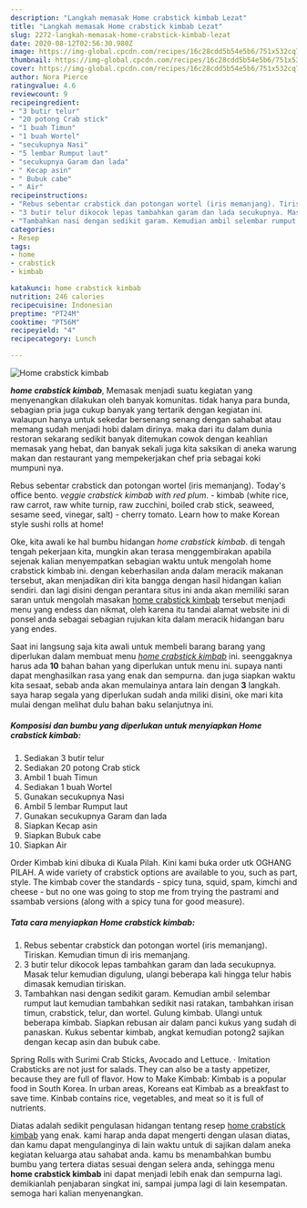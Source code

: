 ```yaml
---
description: "Langkah memasak Home crabstick kimbab Lezat"
title: "Langkah memasak Home crabstick kimbab Lezat"
slug: 2272-langkah-memasak-home-crabstick-kimbab-lezat
date: 2020-08-12T02:56:30.980Z
image: https://img-global.cpcdn.com/recipes/16c28cdd5b54e5b6/751x532cq70/home-crabstick-kimbab-foto-resep-utama.jpg
thumbnail: https://img-global.cpcdn.com/recipes/16c28cdd5b54e5b6/751x532cq70/home-crabstick-kimbab-foto-resep-utama.jpg
cover: https://img-global.cpcdn.com/recipes/16c28cdd5b54e5b6/751x532cq70/home-crabstick-kimbab-foto-resep-utama.jpg
author: Nora Pierce
ratingvalue: 4.6
reviewcount: 9
recipeingredient:
- "3 butir telur"
- "20 potong Crab stick"
- "1 buah Timun"
- "1 buah Wortel"
- "secukupnya Nasi"
- "5 lembar Rumput laut"
- "secukupnya Garam dan lada"
- " Kecap asin"
- " Bubuk cabe"
- " Air"
recipeinstructions:
- "Rebus sebentar crabstick dan potongan wortel (iris memanjang). Tiriskan. Kemudian timun di iris memanjang."
- "3 butir telur dikocok lepas tambahkan garam dan lada secukupnya. Masak telur kemudian digulung, ulangi beberapa kali hingga telur habis dimasak kemudian tiriskan."
- "Tambahkan nasi dengan sedikit garam. Kemudian ambil selembar rumput laut kemudian tambahkan sedikit nasi ratakan, tambahkan irisan timun, crabstick, telur, dan wortel. Gulung kimbab. Ulangi untuk beberapa kimbab. Siapkan rebusan air dalam panci kukus yang sudah di panaskan. Kukus sebentar kimbab, angkat kemudian potong2 sajikan dengan kecap asin dan bubuk cabe."
categories:
- Resep
tags:
- home
- crabstick
- kimbab

katakunci: home crabstick kimbab 
nutrition: 246 calories
recipecuisine: Indonesian
preptime: "PT24M"
cooktime: "PT56M"
recipeyield: "4"
recipecategory: Lunch

---
```



![Home crabstick kimbab](https://img-global.cpcdn.com/recipes/16c28cdd5b54e5b6/751x532cq70/home-crabstick-kimbab-foto-resep-utama.jpg)

<b><i>home crabstick kimbab</i></b>, Memasak menjadi suatu kegiatan yang menyenangkan dilakukan oleh banyak komunitas. tidak hanya para bunda, sebagian pria juga cukup banyak yang tertarik dengan kegiatan ini. walaupun hanya untuk sekedar bersenang senang dengan sahabat atau memang sudah menjadi hobi dalam dirinya. maka dari itu dalam dunia restoran sekarang sedikit banyak ditemukan cowok dengan keahlian memasak yang hebat, dan banyak sekali juga kita saksikan di aneka warung makan dan restaurant yang mempekerjakan chef pria sebagai koki mumpuni nya.

Rebus sebentar crabstick dan potongan wortel (iris memanjang). Today&#39;s office bento. *veggie crabstick kimbab with red plum*. - kimbab (white rice, raw carrot, raw white turnip, raw zucchini, boiled crab stick, seaweed, sesame seed, vinegar, salt) - cherry tomato. Learn how to make Korean style sushi rolls at home!

Oke, kita awali ke hal bumbu hidangan <i>home crabstick kimbab</i>. di tengah tengah pekerjaan kita, mungkin akan terasa menggembirakan apabila sejenak kalian menyempatkan sebagian waktu untuk mengolah home crabstick kimbab ini. dengan keberhasilan anda dalam meracik makanan tersebut, akan menjadikan diri kita bangga dengan hasil hidangan kalian sendiri. dan lagi disini dengan perantara situs ini anda akan memiliki saran saran untuk mengolah masakan <u>home crabstick kimbab</u> tersebut menjadi menu yang endess dan nikmat, oleh karena itu tandai alamat website ini di ponsel anda sebagai sebagian rujukan kita dalam meracik hidangan baru yang endes.


Saat ini langsung saja kita awali untuk membeli barang barang yang diperlukan dalam membuat menu <u><i>home crabstick kimbab</i></u> ini. seenggaknya harus ada <b>10</b> bahan bahan yang diperlukan untuk menu ini. supaya nanti dapat menghasilkan rasa yang enak dan sempurna. dan juga siapkan waktu kita sesaat, sebab anda akan memulainya antara lain dengan <b>3</b> langkah. saya harap segala yang diperlukan sudah anda miliki disini, oke mari kita mulai dengan melihat dulu bahan baku selanjutnya ini.

<!--inarticleads1-->

##### Komposisi dan bumbu yang diperlukan untuk menyiapkan Home crabstick kimbab:

1. Sediakan 3 butir telur
1. Sediakan 20 potong Crab stick
1. Ambil 1 buah Timun
1. Sediakan 1 buah Wortel
1. Gunakan secukupnya Nasi
1. Ambil 5 lembar Rumput laut
1. Gunakan secukupnya Garam dan lada
1. Siapkan  Kecap asin
1. Siapkan  Bubuk cabe
1. Siapkan  Air


Order Kimbab kini dibuka di Kuala Pilah. Kini kami buka order utk OGHANG PILAH. A wide variety of crabstick options are available to you, such as part, style. The kimbab cover the standards - spicy tuna, squid, spam, kimchi and cheese - but no one was going to stop me from trying the pastrami and ssambab versions (along with a spicy tuna for good measure). 

<!--inarticleads2-->

##### Tata cara menyiapkan Home crabstick kimbab:

1. Rebus sebentar crabstick dan potongan wortel (iris memanjang). Tiriskan. Kemudian timun di iris memanjang.
1. 3 butir telur dikocok lepas tambahkan garam dan lada secukupnya. Masak telur kemudian digulung, ulangi beberapa kali hingga telur habis dimasak kemudian tiriskan.
1. Tambahkan nasi dengan sedikit garam. Kemudian ambil selembar rumput laut kemudian tambahkan sedikit nasi ratakan, tambahkan irisan timun, crabstick, telur, dan wortel. Gulung kimbab. Ulangi untuk beberapa kimbab. Siapkan rebusan air dalam panci kukus yang sudah di panaskan. Kukus sebentar kimbab, angkat kemudian potong2 sajikan dengan kecap asin dan bubuk cabe.


Spring Rolls with Surimi Crab Sticks, Avocado and Lettuce. · Imitation Crabsticks are not just for salads. They can also be a tasty appetizer, because they are full of flavor. How to Make Kimbab: Kimbab is a popular food in South Korea. In urban areas, Koreans eat Kimbab as a breakfast to save time. Kinbab contains rice, vegetables, and meat so it is full of nutrients. 

Diatas adalah sedikit pengulasan hidangan tentang resep <u>home crabstick kimbab</u> yang enak. kami harap anda dapat mengerti dengan ulasan diatas, dan kamu dapat mengulanginya di lain waktu untuk di sajikan dalam aneka kegiatan keluarga atau sahabat anda. kamu bs menambahkan bumbu bumbu yang tertera diatas sesuai dengan selera anda, sehingga menu <b>home crabstick kimbab</b> ini dapat menjadi lebih enak dan sempurna lagi. demikianlah penjabaran singkat ini, sampai jumpa lagi di lain kesempatan. semoga hari kalian menyenangkan.
